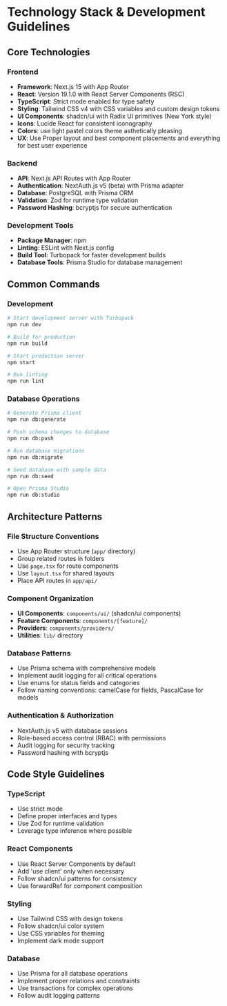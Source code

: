 # Technology Stack & Development Guidelines

## Core Technologies

### Frontend
- **Framework**: Next.js 15 with App Router
- **React**: Version 19.1.0 with React Server Components (RSC)
- **TypeScript**: Strict mode enabled for type safety
- **Styling**: Tailwind CSS v4 with CSS variables and custom design tokens
- **UI Components**: shadcn/ui with Radix UI primitives (New York style)
- **Icons**: Lucide React for consistent iconography
- **Colors**: use light pastel colors theme asthetically pleasing 
- **UX**: Use Proper layout and best component placements and everything for best user experience 

### Backend
- **API**: Next.js API Routes with App Router
- **Authentication**: NextAuth.js v5 (beta) with Prisma adapter
- **Database**: PostgreSQL with Prisma ORM
- **Validation**: Zod for runtime type validation
- **Password Hashing**: bcryptjs for secure authentication

### Development Tools
- **Package Manager**: npm
- **Linting**: ESLint with Next.js config
- **Build Tool**: Turbopack for faster development builds
- **Database Tools**: Prisma Studio for database management

## Common Commands

### Development
```bash
# Start development server with Turbopack
npm run dev

# Build for production
npm run build

# Start production server
npm start

# Run linting
npm run lint
```

### Database Operations
```bash
# Generate Prisma client
npm run db:generate

# Push schema changes to database
npm run db:push

# Run database migrations
npm run db:migrate

# Seed database with sample data
npm run db:seed

# Open Prisma Studio
npm run db:studio
```

## Architecture Patterns

### File Structure Conventions
- Use App Router structure (`app/` directory)
- Group related routes in folders
- Use `page.tsx` for route components
- Use `layout.tsx` for shared layouts
- Place API routes in `app/api/`

### Component Organization
- **UI Components**: `components/ui/` (shadcn/ui components)
- **Feature Components**: `components/[feature]/`
- **Providers**: `components/providers/`
- **Utilities**: `lib/` directory

### Database Patterns
- Use Prisma schema with comprehensive models
- Implement audit logging for all critical operations
- Use enums for status fields and categories
- Follow naming conventions: camelCase for fields, PascalCase for models

### Authentication & Authorization
- NextAuth.js v5 with database sessions
- Role-based access control (RBAC) with permissions
- Audit logging for security tracking
- Password hashing with bcryptjs

## Code Style Guidelines

### TypeScript
- Use strict mode
- Define proper interfaces and types
- Use Zod for runtime validation
- Leverage type inference where possible

### React Components
- Use React Server Components by default
- Add 'use client' only when necessary
- Follow shadcn/ui patterns for consistency
- Use forwardRef for component composition

### Styling
- Use Tailwind CSS with design tokens
- Follow shadcn/ui color system
- Use CSS variables for theming
- Implement dark mode support

### Database
- Use Prisma for all database operations
- Implement proper relations and constraints
- Use transactions for complex operations
- Follow audit logging patterns